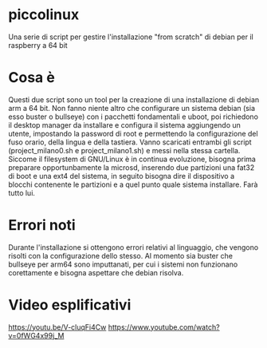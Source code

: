 # piccolinux
Una serie di script per gestire l'installazione "from scratch" di debian per il raspberry a 64 bit

# Cosa è
Questi due script sono un tool per la creazione di una installazione di debian arm a 64 bit.
Non fanno niente altro che configurare un sistema debian (sia esso buster o bullseye) con i pacchetti fondamentali e uboot, poi richiedono il desktop manager da installare e configura il sistema aggiungendo un utente, impostando la password di root e permettendo la configurazione del fuso orario, della lingua e della tastiera.
Vanno scaricati entrambi gli script (project_milano0.sh e project_milano1.sh) e messi nella stessa cartella.
Siccome il filesystem di GNU/Linux è in continua evoluzione, bisogna prima preparare opportunbamente la microsd, inserendo due partizioni una fat32 di boot e una ext4 del sistema, in seguito bisogna dire il dispositivo a blocchi contenente le partizioni e a quel punto quale sistema installare. Farà tutto lui.

# Errori noti
Durante l'installazione si ottengono errori relativi al linguaggio, che vengono risolti con la configurazione dello stesso.
Al momento sia buster che bullseye per arm64 sono imputtanati, per cui i sistemi non funzionano corettamente e bisogna aspettare che debian risolva.

# Video esplificativi

https://youtu.be/V-cluqFi4Cw
https://www.youtube.com/watch?v=0fWG4x99j_M
